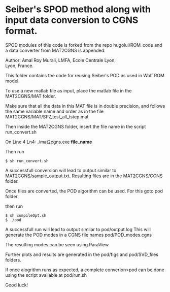 # Seiber's SPOD method along with input data conversion to CGNS format.
SPOD modules of this code is forked from the repo hugolui/ROM_code and a data converter from MAT2CGNS is appended.

Author:
    Amal Roy Murali,
    LMFA, Ecole Centrale Lyon,   
    Lyon, France.

This folder contains the code for reusing Seiber's POD as used in Wolf ROM model.

To use a new matlab file as input, place the matlab file in the MAT2CGNS/MAT folder.

Make sure that all the data in this MAT file is in double precision, and follows the same variable name and order as in the file MAT2CGNS/MAT/SP7_test_all_tstep.mat

Then inside the MAT2CGNS folder, insert the file name in the script run_convert.sh
    
   On Line 4
   Ln4: ./mat2cgns.exe __file_name__

Then run

	$ sh run_convert.sh

A successfull conversion will lead to output similar to MAT2CGNS/sample_output.txt. Resulting files are in the MAT2CGNS/CGNS folder.

Once files are converted, the POD algorithm can be used. For this goto pod folder.

then run

	$ sh compileOpt.sh
	$ ./pod

A successfull run will lead to output similar to pod/output.log
This will generate the POD modes in a CGNS file names pod/POD_modes.cgns

The resulting modes can be seen using ParaView.

Further plots and results are generated in the pod/figs and pod/SVD_files folders.

If once alogrithm runs as expected, a complete converion>pod can be done using the script available at pod/run.sh

Good luck!

